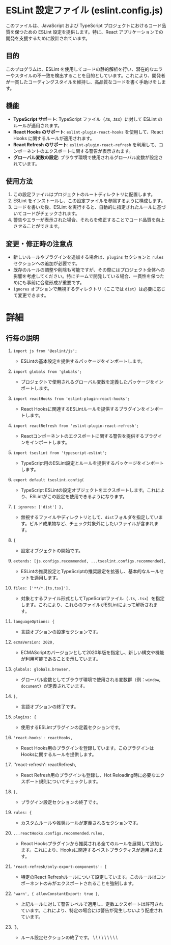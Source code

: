 # ESLint 設定ファイル (eslint.config.js)

このファイルは、JavaScript および TypeScript プロジェクトにおけるコード品質を保つための ESLint 設定を提供します。特に、React アプリケーションでの開発を支援するために設計されています。

## 目的
このプログラムは、ESLint を使用してコードの静的解析を行い、潜在的なエラーやスタイルの不一致を検出することを目的としています。これにより、開発者が一貫したコーディングスタイルを維持し、高品質なコードを書く手助けをします。

## 機能
- **TypeScript サポート**: TypeScript ファイル（.ts, .tsx）に対して ESLint のルールが適用されます。
- **React Hooks のサポート**: `eslint-plugin-react-hooks` を使用して、React Hooks に関するルールが適用されます。
- **React Refresh のサポート**: `eslint-plugin-react-refresh` を利用して、コンポーネントのエクスポートに関する警告が表示されます。
- **グローバル変数の設定**: ブラウザ環境で使用されるグローバル変数が設定されています。

## 使用方法
1. この設定ファイルはプロジェクトのルートディレクトリに配置します。
2. ESLint をインストールし、この設定ファイルを参照するように構成します。
3. コードを書いた後、ESLint を実行すると、自動的に指定されたルールに基づいてコードがチェックされます。
4. 警告やエラーが表示された場合、それらを修正することでコード品質を向上させることができます。

## 変更・修正時の注意点
- 新しいルールやプラグインを追加する場合は、`plugins` セクションと `rules` セクションへの追加が必要です。
- 既存のルールの調整や削除も可能ですが、その際にはプロジェクト全体への影響を考慮してください。特にチームで開発している場合、一貫性を保つためにも事前に合意形成が重要です。 
- `ignores` オプションで無視するディレクトリ（ここでは `dist`）は必要に応じて変更できます。
# 詳細
## 行毎の説明

1. `import js from '@eslint/js';`
   - ESLintの基本設定を提供するパッケージをインポートします。

2. `import globals from 'globals';`
   - プロジェクトで使用されるグローバル変数を定義したパッケージをインポートします。

3. `import reactHooks from 'eslint-plugin-react-hooks';`
   - React Hooksに関連するESLintルールを提供するプラグインをインポートします。

4. `import reactRefresh from 'eslint-plugin-react-refresh';`
   - Reactコンポーネントのエクスポートに関する警告を提供するプラグインをインポートします。

5. `import tseslint from 'typescript-eslint';`
   - TypeScript用のESLint設定とルールを提供するパッケージをインポートします。

6. `export default tseslint.config(`
   - TypeScript ESLintの設定オブジェクトをエクスポートします。これにより、ESLintがこの設定を使用できるようになります。

7. `{ ignores: ['dist'] },`
   - 無視するファイルやディレクトリとして、`dist`フォルダを指定しています。ビルド成果物など、チェック対象外にしたいファイルが含まれます。

8. `{`
   - 設定オブジェクトの開始です。

9. `extends: [js.configs.recommended, ...tseslint.configs.recommended],`
   - ESLintの推奨設定とTypeScriptの推奨設定を拡張し、基本的なルールセットを適用します。

10. `files: ['**/*.{ts,tsx}'],`
    - 対象とするファイル形式としてTypeScriptファイル（`.ts`, `.tsx`）を指定します。これにより、これらのファイルがESLintによって解析されます。

11. `languageOptions: {`
    - 言語オプションの設定セクションです。

12. `ecmaVersion: 2020,`
    - ECMAScriptのバージョンとして2020年版を指定し、新しい構文や機能が利用可能であることを示しています。

13. `globals: globals.browser,`
    - グローバル変数としてブラウザ環境で使用される変数群（例：`window`, `document`）が定義されています。

14. `},`
    - 言語オプションの終了です。

15. `plugins: {`
    - 使用するESLintプラグインの定義セクションです。

16. `'react-hooks': reactHooks,`
    - React Hooks用のプラグインを登録しています。このプラグインはHooksに関するルールを提供します。

17. `'react-refresh': reactRefresh,
    - React Refresh用のプラグインも登録し、Hot Reloading時に必要なエクスポート規則についてチェックします。

18. `},`
    - プラグイン設定セクションの終了です。

19. `rules: {`
    - カスタムルールや推奨ルールが定義されるセクションです。

20. `...reactHooks.configs.recommended.rules,`
    - React Hooksプラグインから推奨される全てのルールを展開して追加します。これにより、Hooksに関連するベストプラクティスが適用されます。

21. `'react-refresh/only-export-components': [`
    - 特定のReact Refreshルールについて設定しています。このルールはコンポーネントのみがエクスポートされることを強制します。

22. `'warn', { allowConstantExport: true },`
    - 上記ルールに対して警告レベルで適用し、定数エクスポートは許可されています。これにより、特定の場合には警告が発生しないよう配慮されています。

23. `},
    - ルール設定セクションの終了です。 \\ \\  \\  \\ \\  \\  \\  \\  \\